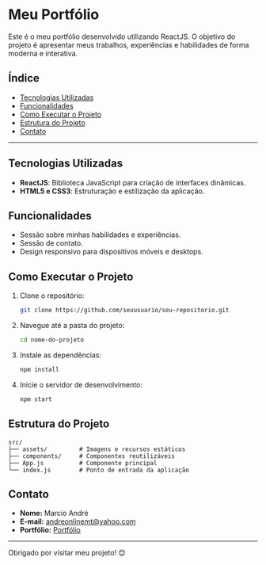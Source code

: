 # Meu Portfólio

Este é o meu portfólio desenvolvido utilizando ReactJS. O objetivo do projeto é apresentar meus trabalhos, experiências e habilidades de forma moderna e interativa.

## Índice

- [Tecnologias Utilizadas](#tecnologias-utilizadas)
- [Funcionalidades](#funcionalidades)
- [Como Executar o Projeto](#como-executar-o-projeto)
- [Estrutura do Projeto](#estrutura-do-projeto)
- [Contato](#contato)

---

## Tecnologias Utilizadas

- **ReactJS**: Biblioteca JavaScript para criação de interfaces dinâmicas.
- **HTML5 e CSS3**: Estruturação e estilização da aplicação.

## Funcionalidades

- Sessão sobre minhas habilidades e experiências.
- Sessão de contato.
- Design responsivo para dispositivos móveis e desktops.

## Como Executar o Projeto

1. Clone o repositório:
   ```bash
   git clone https://github.com/seuusuario/seu-repositorio.git
   ```

2. Navegue até a pasta do projeto:
   ```bash
   cd nome-do-projeto
   ```

3. Instale as dependências:
   ```bash
   npm install
   ```

4. Inicie o servidor de desenvolvimento:
   ```bash
   npm start
   ```

## Estrutura do Projeto

```plaintext
src/
├── assets/         # Imagens e recursos estáticos
├── components/     # Componentes reutilizáveis
├── App.js          # Componente principal
└── index.js        # Ponto de entrada da aplicação
```

## Contato

- **Nome:** Marcio André
- **E-mail:** andreonlinemt@yahoo.com
- **Portfólio:** [Portfólio](https://andredevfjs.vercel.app/)

---

Obrigado por visitar meu projeto! 😊
